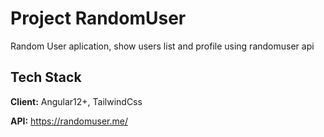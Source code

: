 
# Project RandomUser

Random User aplication, show users list and profile using randomuser api


## Tech Stack

**Client:** Angular12+, TailwindCss

**API:** https://randomuser.me/

